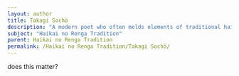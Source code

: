 ```yaml
---
layout: author
title: Takagi Sochō
description: "A modern poet who often melds elements of traditional haiku with observations on the natural environment, his works contribute to the ongoing evolution of the Haikai tradition."
subject: "Haikai no Renga Tradition"
parent: Haikai no Renga Tradition
permalink: /Haikai no Renga Tradition/Takagi Sochō/
---
```


does this matter?
